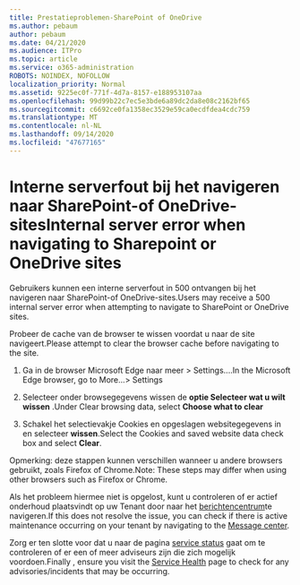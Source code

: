 ```yaml
---
title: Prestatieproblemen-SharePoint of OneDrive
ms.author: pebaum
author: pebaum
ms.date: 04/21/2020
ms.audience: ITPro
ms.topic: article
ms.service: o365-administration
ROBOTS: NOINDEX, NOFOLLOW
localization_priority: Normal
ms.assetid: 9225ec0f-771f-4d7a-8157-e188953107aa
ms.openlocfilehash: 99d99b22c7ec5e3bde6a89dc2da8e08c2162bf65
ms.sourcegitcommit: c6692ce0fa1358ec3529e59ca0ecdfdea4cdc759
ms.translationtype: MT
ms.contentlocale: nl-NL
ms.lasthandoff: 09/14/2020
ms.locfileid: "47677165"
---
```

# <a name="internal-server-error-when-navigating-to-sharepoint-or-onedrive-sites"></a><span data-ttu-id="e72f7-102">Interne serverfout bij het navigeren naar SharePoint-of OneDrive-sites</span><span class="sxs-lookup"><span data-stu-id="e72f7-102">Internal server error when navigating to Sharepoint or OneDrive sites</span></span>

<span data-ttu-id="e72f7-103">Gebruikers kunnen een interne serverfout in 500 ontvangen bij het navigeren naar SharePoint-of OneDrive-sites.</span><span class="sxs-lookup"><span data-stu-id="e72f7-103">Users may receive a 500 internal server error when attempting to navigate to SharePoint or OneDrive sites.</span></span> 

<span data-ttu-id="e72f7-104">Probeer de cache van de browser te wissen voordat u naar de site navigeert.</span><span class="sxs-lookup"><span data-stu-id="e72f7-104">Please attempt to clear the browser cache before navigating to the site.</span></span>


1. <span data-ttu-id="e72f7-105">Ga in de browser Microsoft Edge naar meer > Settings....</span><span class="sxs-lookup"><span data-stu-id="e72f7-105">In the Microsoft Edge browser, go to More...> Settings</span></span>

2. <span data-ttu-id="e72f7-106">Selecteer onder browsegegevens wissen de **optie Selecteer wat u wilt wissen** .</span><span class="sxs-lookup"><span data-stu-id="e72f7-106">Under Clear browsing data, select **Choose what to clear**</span></span>

3. <span data-ttu-id="e72f7-107">Schakel het selectievakje Cookies en opgeslagen websitegegevens in en selecteer **wissen**.</span><span class="sxs-lookup"><span data-stu-id="e72f7-107">Select the Cookies and saved website data check box and select **Clear**.</span></span>

<span data-ttu-id="e72f7-108">Opmerking: deze stappen kunnen verschillen wanneer u andere browsers gebruikt, zoals Firefox of Chrome.</span><span class="sxs-lookup"><span data-stu-id="e72f7-108">Note: These steps may differ when using other browsers such as Firefox or Chrome.</span></span>

<span data-ttu-id="e72f7-109">Als het probleem hiermee niet is opgelost, kunt u controleren of er actief onderhoud plaatsvindt op uw Tenant door naar het [berichtencentrum](https://portal.office.com/adminportal/home#/MessageCenter)te navigeren.</span><span class="sxs-lookup"><span data-stu-id="e72f7-109">If this does not resolve the issue, you can check if there is active maintenance occurring on your tenant by navigating to the [Message center](https://portal.office.com/adminportal/home#/MessageCenter).</span></span>

<span data-ttu-id="e72f7-110">Zorg er ten slotte voor dat u naar de pagina [service status](https://portal.office.com/adminportal/home#/servicehealth) gaat om te controleren of er een of meer adviseurs zijn die zich mogelijk voordoen.</span><span class="sxs-lookup"><span data-stu-id="e72f7-110">Finally , ensure you visit the [Service Health](https://portal.office.com/adminportal/home#/servicehealth) page to check for any advisories/incidents that may be occurring.</span></span>


